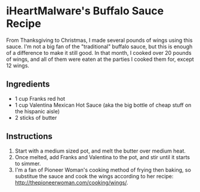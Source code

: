 # iHeartMalware's Buffalo Sauce Recipe

From Thanksgiving to Christmas, I made several pounds of wings using
this sauce. I'm not a big fan of the "traditional" buffalo sauce, but
this is enough of a difference to make it still good. In that month, I
cooked over 20 pounds of wings, and all of them were eaten at the
parties I cooked them for, except 12 wings.

## Ingredients

-   1 cup Franks red hot
-   1 cup Valentina Mexican Hot Sauce (aka the big bottle of cheap stuff
    on the hispanic aisle)
-   2 sticks of butter

## Instructions

1.  Start with a medium sized pot, and melt the butter over medium heat.
2.  Once melted, add Franks and Valentina to the pot, and stir until it
    starts to simmer.
3.  I'm a fan of Pioneer Woman's cooking method of frying then baking,
    so substitue the sauce and cook the wings according to her recipe:
    <http://thepioneerwoman.com/cooking/wings/>.
